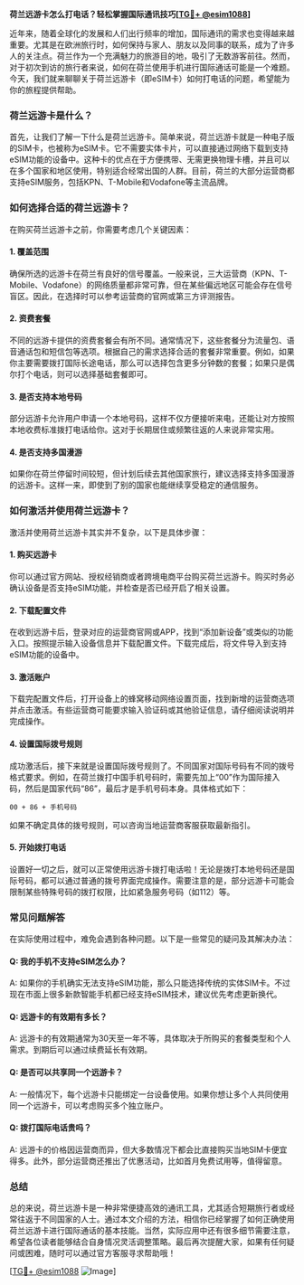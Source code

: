 **荷兰远游卡怎么打电话？轻松掌握国际通讯技巧[[TG💪+ @esim1088](https://t.me/s/esim1088)]**

近年来，随着全球化的发展和人们出行频率的增加，国际通讯的需求也变得越来越重要。尤其是在欧洲旅行时，如何保持与家人、朋友以及同事的联系，成为了许多人的关注点。荷兰作为一个充满魅力的旅游目的地，吸引了无数游客前往。然而，对于初次到访的旅行者来说，如何在荷兰使用手机进行国际通话可能是一个难题。今天，我们就来聊聊关于荷兰远游卡（即eSIM卡）如何打电话的问题，希望能为你的旅程提供帮助。

### 荷兰远游卡是什么？

首先，让我们了解一下什么是荷兰远游卡。简单来说，荷兰远游卡就是一种电子版的SIM卡，也被称为eSIM卡。它不需要实体卡片，可以直接通过网络下载到支持eSIM功能的设备中。这种卡的优点在于方便携带、无需更换物理卡槽，并且可以在多个国家和地区使用，特别适合经常出国的人群。目前，荷兰的大部分运营商都支持eSIM服务，包括KPN、T-Mobile和Vodafone等主流品牌。

### 如何选择合适的荷兰远游卡？

在购买荷兰远游卡之前，你需要考虑几个关键因素：

#### 1. **覆盖范围**
   确保所选的远游卡在荷兰有良好的信号覆盖。一般来说，三大运营商（KPN、T-Mobile、Vodafone）的网络质量都非常可靠，但在某些偏远地区可能会存在信号盲区。因此，在选择时可以参考运营商的官网或第三方评测报告。

#### 2. **资费套餐**
   不同的远游卡提供的资费套餐会有所不同。通常情况下，这些套餐分为流量包、语音通话包和短信包等选项。根据自己的需求选择合适的套餐非常重要。例如，如果你主要需要拨打国际长途电话，那么可以选择包含更多分钟数的套餐；如果只是偶尔打个电话，则可以选择基础套餐即可。

#### 3. **是否支持本地号码**
   部分远游卡允许用户申请一个本地号码，这样不仅方便接听来电，还能让对方按照本地收费标准拨打电话给你。这对于长期居住或频繁往返的人来说非常实用。

#### 4. **是否支持多国漫游**
   如果你在荷兰停留时间较短，但计划后续去其他国家旅行，建议选择支持多国漫游的远游卡。这样一来，即使到了别的国家也能继续享受稳定的通信服务。

### 如何激活并使用荷兰远游卡？

激活并使用荷兰远游卡其实并不复杂，以下是具体步骤：

#### 1. **购买远游卡**
   你可以通过官方网站、授权经销商或者跨境电商平台购买荷兰远游卡。购买时务必确认设备是否支持eSIM功能，并检查是否已经开启了相关设置。

#### 2. **下载配置文件**
   在收到远游卡后，登录对应的运营商官网或APP，找到“添加新设备”或类似的功能入口。按照提示输入设备信息并下载配置文件。下载完成后，将文件导入到支持eSIM功能的设备中。

#### 3. **激活账户**
   下载完配置文件后，打开设备上的蜂窝移动网络设置页面，找到新增的运营商选项并点击激活。有些运营商可能要求输入验证码或其他验证信息，请仔细阅读说明并完成操作。

#### 4. **设置国际拨号规则**
   成功激活后，接下来就是设置国际拨号规则了。不同国家对国际号码有不同的拨号格式要求。例如，在荷兰拨打中国手机号码时，需要先加上“00”作为国际接入码，然后是国家代码“86”，最后才是手机号码本身。具体格式如下：
   ```
   00 + 86 + 手机号码
   ```
   如果不确定具体的拨号规则，可以咨询当地运营商客服获取最新指引。

#### 5. **开始拨打电话**
   设置好一切之后，就可以正常使用远游卡拨打电话啦！无论是拨打本地号码还是国际号码，都可以通过普通的拨号界面完成操作。需要注意的是，部分远游卡可能会限制某些特殊号码的拨打权限，比如紧急服务号码（如112）等。

### 常见问题解答

在实际使用过程中，难免会遇到各种问题。以下是一些常见的疑问及其解决办法：

#### Q: 我的手机不支持eSIM怎么办？
A: 如果你的手机确实无法支持eSIM功能，那么只能选择传统的实体SIM卡。不过现在市面上很多新款智能手机都已经支持eSIM技术，建议优先考虑更新换代。

#### Q: 远游卡的有效期有多长？
A: 远游卡的有效期通常为30天至一年不等，具体取决于所购买的套餐类型和个人需求。到期后可以通过续费延长有效期。

#### Q: 是否可以共享同一个远游卡？
A: 一般情况下，每个远游卡只能绑定一台设备使用。如果你想让多个人共同使用同一个远游卡，可以考虑购买多个独立账户。

#### Q: 拨打国际电话贵吗？
A: 远游卡的价格因运营商而异，但大多数情况下都会比直接购买当地SIM卡便宜得多。此外，部分运营商还推出了优惠活动，比如首月免费试用等，值得留意。

### 总结

总的来说，荷兰远游卡是一种非常便捷高效的通讯工具，尤其适合短期旅行者或经常往返于不同国家的人士。通过本文介绍的方法，相信你已经掌握了如何正确使用荷兰远游卡进行国际通话的基本技能。当然，实际应用中还有很多细节需要注意，希望各位读者能够结合自身情况灵活调整策略。最后再次提醒大家，如果有任何疑问或困难，随时可以通过官方客服寻求帮助哦！

[[TG💪+ @esim1088](https://t.me/s/esim1088) ![Image](https://i.postimg.cc/4NQfJmqS/Snipaste-2025-05-13-00-14-12.png)]